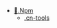 <!-- docs/_sidebar.md -->

<!-- 侧边栏 -->

- [🚀.Npm](/Npm/README 'Npm')
  - [.cn-tools](/Npm/cn-tools 'cn-tools')
